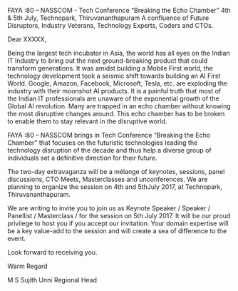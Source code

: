 FAYA :80 – NASSCOM - Tech Conference
“Breaking the Echo Chamber”
4th & 5th July, Technopark, Thiruvananthapuram
A confluence of Future Disruptors, Industry Veterans,
Technology Experts, Coders and CTOs.


Dear XXXXX,

 
Being the largest tech incubator in Asia, the world has all eyes on the Indian IT Industry to bring out the next ground-breaking product that could transform generations. It was amidst building a Mobile First world, the technology development took a seismic shift towards building an AI First World. Google, Amazon, Facebook, Microsoft, Tesla, etc. are exploding the industry with their moonshot AI products.
It is a painful truth that most of the Indian IT professionals are unaware of the exponential growth of the Global AI revolution. Many are trapped  in an echo chamber without knowing the most disruptive changes around. This echo chamber has to be broken to enable them to stay relevant in the disruptive world.
 
FAYA :80 – NASSCOM brings in Tech Conference “Breaking the Echo Chamber” that focuses on the futuristic technologies leading the technology disruption of the decade and thus help a diverse group of individuals set a definitive direction for their future.

The two-day extravaganza will be a mélange of keynotes, sessions, panel discussions, CTO Meets, Masterclasses and unconferences. We are planning to organize the session on 4th and 5thJuly 2017, at Technopark, Thiruvananthapuram.
 
We are writing to invite you to join us as Keynote Speaker / Speaker / Panellist / Masterclass / for the session on 5th July 2017. It will be our proud privilege to host you if you accept our invitation. Your domain expertise will be a key value-add to the session and will create a sea of difference to the event.

Look forward to receiving you.
 
Warm Regard
 
M S Sujith Unni
Regional Head
 
